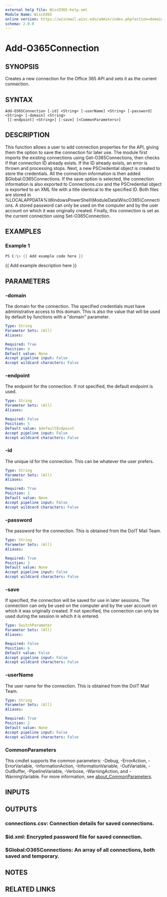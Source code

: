 ```yaml
---
external help file: WiscO365-help.xml
Module Name: WiscO365
online version: https://wiscmail.wisc.edu/admin/index.php?action=domain-domainadmin_api
schema: 2.0.0
---
```


# Add-O365Connection

## SYNOPSIS
Creates a new connection for the Office 365 API and sets it as the current connection.

## SYNTAX

```
Add-O365Connection [-id] <String> [-userName] <String> [-password] <String> [-domain] <String>
 [[-endpoint] <String>] [-save] [<CommonParameters>]
```

## DESCRIPTION
This function allows a user to add connection properties for the API, giving them the option to save the connection for later use.
The module first imports the existing connections using Get-O365Connections, then checks if that connection ID already exists.
If the ID already exists, an error is thrown and processing stops.
Next, a new PSCredential object is created to store the credentials.
All the connection information is then added $Global:O365Connections.
If the save option is selected, the connection information is also exported to Connections.csv and the PSCredential object is exported to an XML file with a title identical to the specified ID.
Both files are stored in %LOCALAPPDATA%\WindowsPowerShell\ModuleData\WiscO365\Connections.
A stored password can only be used on the computer and by the user account on which it was originally created.
Finally, this connection is set as the current connection using Set-O365Connection.

## EXAMPLES

### Example 1
```powershell
PS C:\> {{ Add example code here }}
```

{{ Add example description here }}

## PARAMETERS

### -domain
The domain for the connection.
The specified credentials must have administrative access to this domain.
This is also the value that will be used by default by functions with a "domain" parameter.

```yaml
Type: String
Parameter Sets: (All)
Aliases:

Required: True
Position: 4
Default value: None
Accept pipeline input: False
Accept wildcard characters: False
```

### -endpoint
The endpoint for the connection.
If not specified, the default endpoint is used.

```yaml
Type: String
Parameter Sets: (All)
Aliases:

Required: False
Position: 5
Default value: $defaultEndpoint
Accept pipeline input: False
Accept wildcard characters: False
```

### -id
The unique id for the connection.
This can be whatever the user prefers.

```yaml
Type: String
Parameter Sets: (All)
Aliases:

Required: True
Position: 1
Default value: None
Accept pipeline input: False
Accept wildcard characters: False
```

### -password
The password for the connection.
This is obtained from the DoIT Mail Team.

```yaml
Type: String
Parameter Sets: (All)
Aliases:

Required: True
Position: 3
Default value: None
Accept pipeline input: False
Accept wildcard characters: False
```

### -save
If specified, the connection will be saved for use in later sessions.
The connection can only be used on the computer and by the user account on which it was originally created. 
If not specified, the connection can only be used during the session in which it is entered.

```yaml
Type: SwitchParameter
Parameter Sets: (All)
Aliases:

Required: False
Position: 6
Default value: False
Accept pipeline input: False
Accept wildcard characters: False
```

### -userName
The user name for the connection.
This is obtained from the DoIT Mail Team.

```yaml
Type: String
Parameter Sets: (All)
Aliases:

Required: True
Position: 2
Default value: None
Accept pipeline input: False
Accept wildcard characters: False
```

### CommonParameters
This cmdlet supports the common parameters: -Debug, -ErrorAction, -ErrorVariable, -InformationAction, -InformationVariable, -OutVariable, -OutBuffer, -PipelineVariable, -Verbose, -WarningAction, and -WarningVariable. For more information, see [about_CommonParameters](http://go.microsoft.com/fwlink/?LinkID=113216).

## INPUTS

## OUTPUTS

### connections.csv: Connection details for saved connections.
### $id.xml: Encrypted password file for saved connection.
### $Global:O365Connections: An array of all connections, both saved and temporary.
## NOTES

## RELATED LINKS
